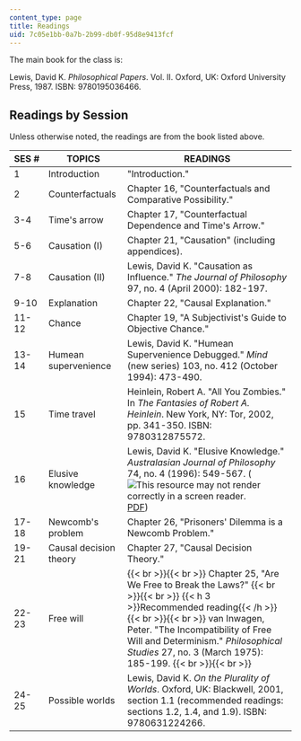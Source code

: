 ```yaml
---
content_type: page
title: Readings
uid: 7c05e1bb-0a7b-2b99-db0f-95d8e9413fcf
---
```


The main book for the class is:

Lewis, David K. _Philosophical Papers_. Vol. II. Oxford, UK: Oxford University Press, 1987. ISBN: 9780195036466.

Readings by Session
-------------------

Unless otherwise noted, the readings are from the book listed above.

| SES # | TOPICS | READINGS |
| --- | --- | --- |
| 1 | Introduction | "Introduction." |
| 2 | Counterfactuals | Chapter 16, "Counterfactuals and Comparative Possibility." |
| 3-4 | Time's arrow | Chapter 17, "Counterfactual Dependence and Time's Arrow." |
| 5-6 | Causation (I) | Chapter 21, "Causation" (including appendices). |
| 7-8 | Causation (II) | Lewis, David K. "Causation as Influence." _The Journal of Philosophy_ 97, no. 4 (April 2000): 182-197. |
| 9-10 | Explanation | Chapter 22, "Causal Explanation." |
| 11-12 | Chance | Chapter 19, "A Subjectivist's Guide to Objective Chance." |
| 13-14 | Humean supervenience | Lewis, David K. "Humean Supervenience Debugged." _Mind_ (new series) 103, no. 412 (October 1994): 473-490. |
| 15 | Time travel | Heinlein, Robert A. "All You Zombies." In _The Fantasies of Robert A. Heinlein_. New York, NY: Tor, 2002, pp. 341-350. ISBN: 9780312875572. |
| 16 | Elusive knowledge | Lewis, David K. "Elusive Knowledge." _Australasian Journal of Philosophy_ 74, no. 4 (1996): 549-567. (![This resource may not render correctly in a screen reader.](/images/inacessible.gif)[PDF](https://fitelson.org/epistemology/lewis.pdf)) |
| 17-18 | Newcomb's problem | Chapter 26, "Prisoners' Dilemma is a Newcomb Problem." |
| 19-21 | Causal decision theory | Chapter 27, "Causal Decision Theory." |
| 22-23 | Free will |  {{< br >}}{{< br >}} Chapter 25, "Are We Free to Break the Laws?" {{< br >}}{{< br >}} {{< h 3 >}}Recommended reading{{< /h >}} {{< br >}}{{< br >}} van Inwagen, Peter. "The Incompatibility of Free Will and Determinism." _Philosophical Studies_ 27, no. 3 (March 1975): 185-199. {{< br >}}{{< br >}}  |
| 24-25 | Possible worlds | Lewis, David K. _On the Plurality of Worlds_. Oxford, UK: Blackwell, 2001, section 1.1 (recommended readings: sections 1.2, 1.4, and 1.9). ISBN: 9780631224266.